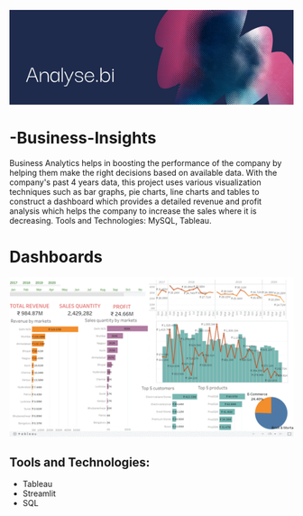 ![alt text](https://github.com/shimer6565/-Business-Insights/blob/main/images/analyseBI-bannar.png?raw=true)


# -Business-Insights
Business Analytics helps in boosting the performance of the company by helping them make the right decisions based on available data. With the company's past 4 years data, this project uses various visualization techniques such as  bar graphs, pie charts, line charts and tables to construct a dashboard which provides a detailed revenue and profit analysis which helps the company to increase the sales where it is decreasing. Tools and Technologies: MySQL, Tableau.

# Dashboards
![alt text](https://github.com/shimer6565/-Business-Insights/blob/main/images/analyseBI-gif.gif?raw=true)

## Tools and Technologies:
- Tableau
- Streamlit
- SQL
